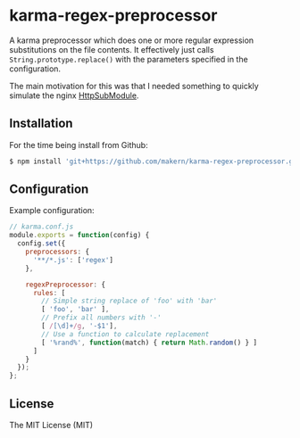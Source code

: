 karma-regex-preprocessor
========================

A karma preprocessor which does one or more regular expression substitutions on the file contents. It effectively just calls `String.prototype.replace()` with the parameters specified in the configuration.

The main motivation for this was that I needed something to quickly simulate the nginx [HttpSubModule](http://wiki.nginx.org/HttpSubModule).


Installation
------------

For the time being install from Github:

```sh
$ npm install 'git+https://github.com/makern/karma-regex-preprocessor.git' --save-dev
```


Configuration
-------------

Example configuration:

```js
// karma.conf.js
module.exports = function(config) {
  config.set({
    preprocessors: {
      '**/*.js': ['regex']
    },

    regexPreprocessor: {
      rules: [
        // Simple string replace of 'foo' with 'bar'
        [ 'foo', 'bar' ],
        // Prefix all numbers with '-'
        [ /[\d]+/g, '-$1'],
        // Use a function to calculate replacement
        [ '%rand%', function(match) { return Math.random() } ]
      ]
    }
  });
};
```


License
-------

The MIT License (MIT)
